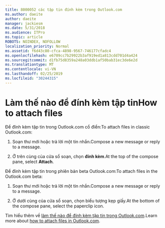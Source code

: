 ```yaml
---
title: 8000052 các tập tin đính kèm trong Outlook.com
ms.author: daeite
author: daeite
manager: jackiesm
ms.date: 5/31/2018
ms.audience: ITPro
ms.topic: article
ROBOTS: NOINDEX, NOFOLLOW
localization_priority: Normal
ms.assetid: f6d43c80-cfca-4898-9567-746177cfadc4
ms.openlocfilehash: e6709cc7b29922b3af919ed1a813cdd701d4a424
ms.sourcegitcommit: d1fb75d8359a248a03ddb1af50bab31ec3de6e2d
ms.translationtype: MT
ms.contentlocale: vi-VN
ms.lasthandoff: 02/25/2019
ms.locfileid: "30244315"
---
```

# <a name="how-to-attach-files"></a><span data-ttu-id="f00e1-102">Làm thế nào để đính kèm tập tin</span><span class="sxs-lookup"><span data-stu-id="f00e1-102">How to attach files</span></span>

<span data-ttu-id="f00e1-103">Để đính kèm tập tin trong Outlook.com cổ điển:</span><span class="sxs-lookup"><span data-stu-id="f00e1-103">To attach files in classic Outlook.com:</span></span>
  
1. <span data-ttu-id="f00e1-104">Soạn thư mới hoặc trả lời một tin nhắn.</span><span class="sxs-lookup"><span data-stu-id="f00e1-104">Compose a new message or reply to a message.</span></span>
    
2. <span data-ttu-id="f00e1-105">Ở trên cùng của cửa sổ soạn, chọn **đính kèm**.</span><span class="sxs-lookup"><span data-stu-id="f00e1-105">At the top of the compose pane, select **Attach**.</span></span> 
    
<span data-ttu-id="f00e1-106">Để đính kèm tập tin trong phiên bản beta Outlook.com:</span><span class="sxs-lookup"><span data-stu-id="f00e1-106">To attach files in the Outlook.com beta:</span></span>
  
1. <span data-ttu-id="f00e1-107">Soạn thư mới hoặc trả lời một tin nhắn.</span><span class="sxs-lookup"><span data-stu-id="f00e1-107">Compose a new message or reply to a message.</span></span>
    
2. <span data-ttu-id="f00e1-108">Ở dưới cùng của cửa sổ soạn, chọn biểu tượng kẹp giấy.</span><span class="sxs-lookup"><span data-stu-id="f00e1-108">At the bottom of the compose pane, select the paperclip icon.</span></span>
    
<span data-ttu-id="f00e1-109">Tìm hiểu thêm về [làm thế nào để đính kèm tập tin trong Outlook.com](https://go.microsoft.com/fwlink/p/?linkid=2001702&amp;clcid=0x409).</span><span class="sxs-lookup"><span data-stu-id="f00e1-109">Learn more about [how to attach files in Outlook.com](https://go.microsoft.com/fwlink/p/?linkid=2001702&amp;clcid=0x409).</span></span>
  

